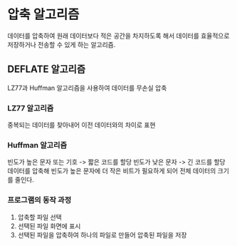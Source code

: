 # 압축 알고리즘
데이터를 압축하여 원래 데이터보다 적은 공간을 차지하도록 해서 데이터를 효율적으로 저장하거나 전송할 수 있게 하는 알고리즘. 

## DEFLATE 알고리즘
LZ77과 Huffman 알고리즘을 사용하여 데이터를 무손실 압축

### LZ77 알고리즘
중복되는 데이터를 찾아내어 이전 데이터와의 차이로 표현

### Huffman 알고리즘
빈도가 높은 문자 또는 기호 -> 짧은 코드를 할당
빈도가 낮은 문자 -> 긴 코드를 할당 
데이터를 압축해 빈도가 높은 문자에 더 작은 비트가 필요하게 되어 전체 데이터의 크기를 줄인다.

### 프로그램의 동작 과정 
1. 압축할 파일 선택
2. 선택된 파일 화면에 표시
3. 선택된 파일을 압축하여 하나의 파일로 만들어 압축된 파일을 저장
